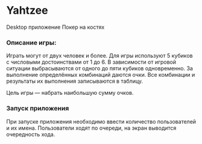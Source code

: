 # Yahtzee
Desktop приложение Покер на костях

### Описание игры:
Играть могут от двух человек и более. Для игры используют 5 кубиков с числовыми достоинствами от 1 до 6. В зависимости от игровой ситуации выбрасываются от одного до пяти кубиков одновременно. За выполнение определённых комбинаций даются очки. Все комбинации и результаты их выполнения записываются в таблицу. 

Цель игры — набрать наибольшую сумму очков.

### Запуск приложения
При запуске приложения необходимо ввести количество пользователей и их имена. Пользователи ходят по очереди, на экран выводится очередность хода.




